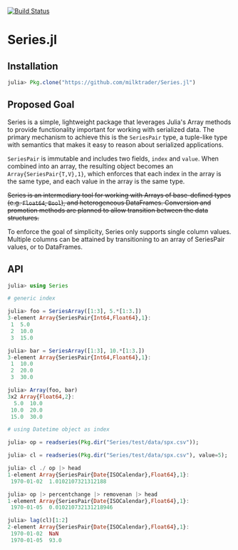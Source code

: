 [![Build Status](https://travis-ci.org/milktrader/Series.jl.png)](https://travis-ci.org/milktrader/Series.jl)

Series.jl
=============

## Installation

````julia
julia> Pkg.clone("https://github.com/milktrader/Series.jl")
````

## Proposed Goal

Series is a simple, lightweight package that leverages Julia's Array 
methods to provide functionality important for working with serialized data. 
The primary mechanism to achieve this is the `SeriesPair` type, a tuple-like type 
with semantics that makes it easy to reason about serialized applications.

`SeriesPair` is immutable and includes two fields, `index` and `value`. When combined 
into an array, the resulting object becomes an `Array{SeriesPair{T,V},1}`, which 
enforces that each index in the array is the same type, and each value in the array 
is the same type.

~~Series is an intermediary tool for working with Arrays of base-defined types 
(e.g. `Float64`, `Bool`), and heterogeneous DataFrames. Conversion and promotion methods 
are planned to allow transition between the data structures.~~

To enforce the goal of simplicity, Series only supports single column values.  Multiple 
columns can be attained by transitioning to an array of SeriesPair values, or to DataFrames.


## API
````julia
julia> using Series

# generic index 

julia> foo = SeriesArray([1:3], 5.*[1:3.])
3-element Array{SeriesPair{Int64,Float64},1}:
 1  5.0
 2  10.0
 3  15.0

julia> bar = SeriesArray([1:3], 10.*[1:3.])
3-element Array{SeriesPair{Int64,Float64},1}:
 1  10.0
 2  20.0
 3  30.0

julia> Array(foo, bar)
3x2 Array{Float64,2}:
  5.0  10.0
 10.0  20.0
 15.0  30.0

# using Datetime object as index

julia> op = readseries(Pkg.dir("Series/test/data/spx.csv"));

julia> cl = readseries(Pkg.dir("Series/test/data/spx.csv"), value=5);

julia> cl ./ op |> head
1-element Array{SeriesPair{Date{ISOCalendar},Float64},1}:
 1970-01-02  1.0102107321312188

julia> op |> percentchange |> removenan |> head
1-element Array{SeriesPair{Date{ISOCalendar},Float64},1}:
 1970-01-05  0.010210732131218946

julia> lag(cl)[1:2]
2-element Array{SeriesPair{Date{ISOCalendar},Float64},1}:
 1970-01-02  NaN
 1970-01-05  93.0
````
